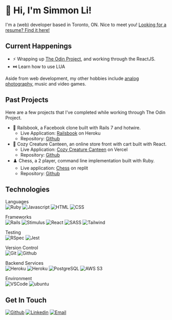 # &#128075; Hi, I'm Simmon Li!

I'm a (web) developer based in Toronto, ON. Nice to meet you! [Looking for a resume? Find it here!](https://crespire.net/resume)

## Current Happenings
* &#9889; Wrapping up [The Odin Project](https://theodinproject.com), and working through the ReactJS.
* &#9197;&#65039; Learn how to use LUA

Aside from web development, my other hobbies include [analog photography](https://simmon.li), music and video games.

## Past Projects
Here are a few projects that I've completed while working through The Odin Project.
* &#128216; Railsbook, a Facebook clone built with Rails 7 and hotwire.
  * Live Application: [Railsbook](https://railsbook.crespire.dev) on Heroku
  * Repository: [Github](https://github.com/crespire/rails_railsbook)
* &#128054; Cozy Creature Canteen, an online store front with cart built with React.
  * Live Application: [Cozy Creature Canteen](https://cozy-creature-canteen.vercel.app/) on Vercel
  * Repository: [Github](https://github.com/crespire/js-shopping-cart)
* &#9823;&#65039; Chess, a 2 player, command line implementation built with Ruby.
  * Live application: [Chess](https://replit.com/@crespire/rubychess?lite=1&outputonly=1#README.md) on replit
  * Repository: [Github](https://github.com/crespire/ruby_chess)

## Technologies
Languages  
![Ruby](https://img.shields.io/badge/-Ruby-000?style=for-the-badge&logo=ruby&logoColor=CC342D) ![Javascript](https://img.shields.io/badge/-Javascript-000?style=for-the-badge&logo=javascript) ![HTML](https://img.shields.io/badge/-HTML-000?style=for-the-badge&logo=html5) ![CSS](https://img.shields.io/badge/-CSS-000?style=for-the-badge&logo=css3&logoColor=1572B6)

Frameworks  
![Rails](https://img.shields.io/badge/-Rails-000?style=for-the-badge&logo=ruby-on-rails&logoColor=CC0000) ![Stimulus](https://img.shields.io/badge/-Stimulus-000?style=for-the-badge&logo=stimulus)  ![React](https://img.shields.io/badge/-React-000?style=for-the-badge&logo=react) ![SASS](https://img.shields.io/badge/-SASS-000?style=for-the-badge&logo=sass) ![Tailwind](https://img.shields.io/badge/-Tailwind-000?style=for-the-badge&logo=tailwind-css)

Testing  
![RSpec](https://img.shields.io/badge/-RSpec-000?style=for-the-badge&logo=rpsec) ![Jest](https://img.shields.io/badge/-Jest-000?style=for-the-badge&logo=jest&logoColor=C21325)

Version Control  
![Git](https://img.shields.io/badge/-Git-000?style=for-the-badge&logo=git) ![Github](https://img.shields.io/badge/-Github-000?style=for-the-badge&logo=github)

Backend Services  
![Heroku](https://img.shields.io/badge/-Heroku-000?style=for-the-badge&logo=heroku) ![Heroku](https://img.shields.io/badge/-Vercel-000?style=for-the-badge&logo=vercel) ![PostgreSQL](https://img.shields.io/badge/-PostgreSQL-000?style=for-the-badge&logo=postgresql&logoColor=white) ![AWS S3](https://img.shields.io/badge/-AWS_S3-000?style=for-the-badge&logo=amazon-s3)

Environment  
![VSCode](https://img.shields.io/badge/-VSCode-000?style=for-the-badge&logo=visualstudiocode&logoColor=007ACC) ![ubuntu](https://img.shields.io/badge/-Ubuntu-000?style=for-the-badge&logo=ubuntu)

## Get In Touch
[![Github](https://img.shields.io/badge/-Simmon_Li-000?style=for-the-badge&logo=github&logoColor=azure&color=181717)](https://github.com/crespire) [![Linkedin](https://img.shields.io/badge/-Simmon_Li-000?style=for-the-badge&logo=linkedin&logoColor=azure&color=0A66C2)](https://www.linkedin.com/in/simmonli/) [![Email](https://img.shields.io/badge/-Simmon_Li-000?style=for-the-badge&logo=gmail&logoColor=azure&color=EA4335)](mailto:hello@crespire.dev)
